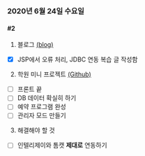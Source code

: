 ### 2020년 6월 24일 수요일
#### #2

1. 블로그 [(blog)](https://glasgow.tistory.com/44)
 - [x] JSP에서 오류 처리, JDBC 연동 복습 글 작성함

2. 학원 미니 프로젝트 [(Github)](https://github.com/procyon0/mini_project/commit/cef1afda6763681e92f7f5dd418c6d4ecb94bee1)
 - [ ] 프론트 끝
 - [ ] DB 데이터 확실히 하기
 - [ ] 예약 프로그램 완성
 - [ ] 관리자 모드 만들기 
 
3. 해결해야 할 것
 - [ ] 인텔리제이와 톰캣 **제대로** 연동하기
